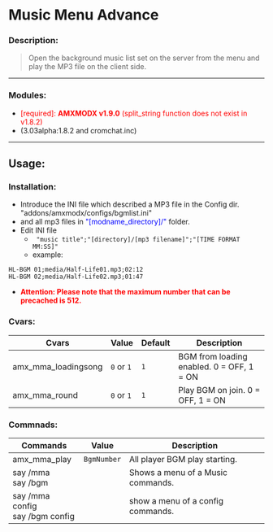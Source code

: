 # Music Menu Advance
### Description:
>Open the background music list set on the server from the menu and play the MP3 file on the client side.
---
### Modules:
- <font color="red">[required]: **AMXMODX v1.9.0**  (split_string function does not exist in v1.8.2)</font>
- (3.03alpha:1.8.2 and cromchat.inc)

---
## Usage:
### Installation:
- Introduce the INI file which described a MP3 file in the Config dir. "addons/amxmodx/configs/bgmlist.ini"
- and all mp3 files in <font color="blue">"[modname_directory]/"</font> folder.
- Edit INI file
	- ``` "music title";"[directory]/[mp3 filename]";"[TIME FORMAT MM:SS]"```
	- example: 
```
HL-BGM 01;media/Half-Life01.mp3;02:12
HL-BGM 02;media/Half-Life02.mp3;01:47
```
- <font color="red">**Attention: Please note that the maximum number that can be precached is 512.**</font>

### Cvars:
| Cvars | Value | Default | Description |
|-------|-------|---------|-------------|
| amx_mma_loadingsong | `0` or `1` | `1` | BGM from loading enabled. 0 = OFF, 1 = ON |
| amx_mma_round | `0` or `1` | `1` | Play BGM on join. 0 = OFF, 1 = ON |

### Commnads:
| Commands | Value | Description |
|----------|-------|-------------|
| amx_mma_play | `BgmNumber` | All player BGM play starting. |
| say /mma<br/>say /bgm | | Shows a menu of a Music commands. |
| say /mma config<br>say /bgm config| |show a menu of a config commands. |
